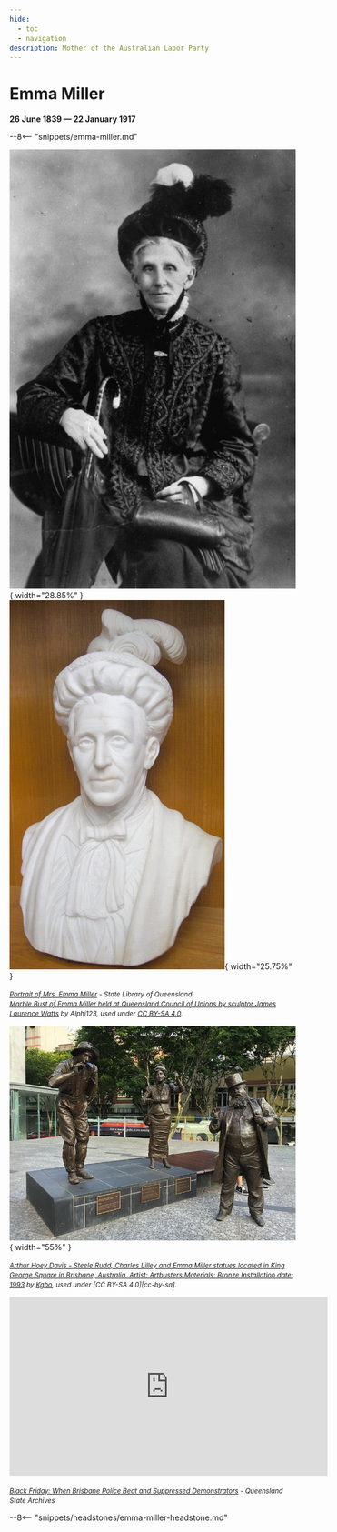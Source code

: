 ```yaml
---
hide:
  - toc
  - navigation
description: Mother of the Australian Labor Party
---
```


# Emma Miller

**26 June 1839 — 22 January 1917**

--8<-- "snippets/emma-miller.md"

![Portrait of Mrs. Emma Miller](../assets/emma-miller.jpg){ width="28.85%" }  ![Marble Bust of Emma Miller held at Queensland Council of Unions by sculptor James Laurence Watts](../assets/emma-miller-marble-bust.jpg){ width="25.75%" }

*<small>[Portrait of Mrs. Emma Miller](http://onesearch.slq.qld.gov.au/permalink/f/1c7c5vg/slq_alma21220238260002061) - State Library of Queensland. </small>* <br>
*<small>[Marble Bust of Emma Miller held at Queensland Council of Unions by sculptor James Laurence Watts](https://en.wikipedia.org/wiki/File:Marble_Bust_of_Emma_Miller_held_at_Queensland_Council_of_Unions.jpg) by Alphi123, used under [CC BY-SA 4.0](https://creativecommons.org/licenses/by-sa/4.0/).  </small>*

![Arthur Hoey Davis - Steele Rudd, Charles Lilley and Emma Miller statues located in King George Square in Brisbane, Australia.](../assets/arthur-hoey-davis--charles-lilley--emma-miller-statues.jpg){ width="55%" }

*<small>[Arthur Hoey Davis - Steele Rudd, Charles Lilley and Emma Miller statues located in King George Square in Brisbane, Australia. Artist: Artbusters Materials: Bronze Installation date: 1993](https://en.wikipedia.org/wiki/File:A._Davis,_C._Lilley_and_E._Miller_statues_in_Brisbane_01.JPG) by [Kgbo](https://commons.wikimedia.org/wiki/User:Kgbo), used under [CC BY-SA 4.0][cc-by-sa].  </small>*

<iframe width="560" height="315" src="https://www.youtube.com/embed/clY9640s02Y" title="YouTube video player" frameborder="0" allow="accelerometer; autoplay; clipboard-write; encrypted-media; gyroscope; picture-in-picture" allowfullscreen></iframe>

*<small>[Black Friday: When Brisbane Police Beat and Suppressed Demonstrators](https://youtu.be/clY9640s02Y) - Queensland State Archives</small>*

--8<-- "snippets/headstones/emma-miller-headstone.md"
